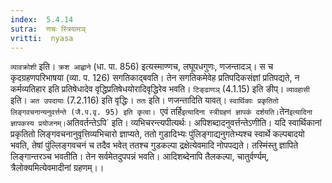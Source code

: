 ```yaml
---
index:  5.4.14
sutra:  णचः स्त्रियामञ्
vritti:  nyasa
---
```


`व्यावक्रोशी` इति। `क्रश आह्वाने` (धा. पा. 856) इत्यस्माण्णच, लघूपधगुणः, णजन्तादञ्। स च कृदग्रहणपरिभाषया (व्या. प. 126) सगतिकाद्बवति। तेन सगतिकमेवेह प्रतिपदिकसंज्ञां प्रतिपद्यते, न कर्मव्यतिहार इति प्रतिषेधादेव वृद्धिप्रतिषेधयोरादिवृद्धिरेव भवति। `टिङ्ढाणञ्` (4.1.15) इति ङीप्। `व्यावहासी` इति। `अत उपदायाः` (7.2.116) इति वृद्धिः।
`ततः` इति। णजन्तादिति यावत्। `स्वार्थिकाः प्रकृतितो लिङ्गवचनान्यनुवर्त्तन्ते (जै.प.वृ. 95) इति कृत्वा। `एवं तर्हि` इत्यादिना स्त्रीग्रहणं ज्ञापकं दर्शयति। `तेन` इत्यादिना ज्ञापकस्य प्रयोजनम्। `अतिवर्तन्तेऽपि` इति। व्यभिचरन्त्यपीत्यर्थः। अपिशब्दादनुवर्त्तन्तेऽणीति। यदि स्वार्थिकानां प्रकृतितो लिङ्गवचनानुवृत्तिव्यभिचारो ज्ञाप्यते, ततो गुडादिभ्यः पुंलिङ्गाद्यनुगतेभ्यश्च स्वार्थे कल्पबादयो भवति, तेषां पुंल्लिङ्गवचनं च तदैव भवेत् ततश्च गुडकल्पा द्रक्षेत्येवमादि नोपपद्यते। तस्मिंस्तु ज्ञापिते लिङ्गान्तरञ्च भवतीति। तेन सर्वमेतदुपपन्नं भवति। आदिशब्देनापि तैलकल्पा, चातुर्वर्ण्यम्, त्रैलोक्यमित्येवमादीनां ग्रहणम्।।

